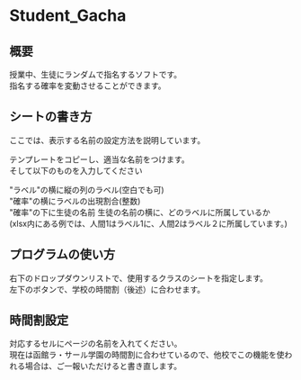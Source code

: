 # Student_Gacha

## 概要

授業中、生徒にランダムで指名するソフトです。  
指名する確率を変動させることができます。

## シートの書き方

ここでは、表示する名前の設定方法を説明しています。

テンプレートをコピーし、適当な名前をつけます。  
そして以下のものを入力してください  

"ラベル"の横に縦の列のラベル(空白でも可)  
"確率"の横にラベルの出現割合(整数)  
"確率"の下に生徒の名前
生徒の名前の横に、どのラベルに所属しているか  
(xlsx内にある例では、人間1はラベル1に、人間2はラベル２に所属しています。)

## プログラムの使い方

右下のドロップダウンリストで、使用するクラスのシートを指定します。  
左下のボタンで、学校の時間割（後述）に合わせます。

## 時間割設定

対応するセルにページの名前を入れてください。  
現在は函館ラ・サール学園の時間割に合わせているので、他校でこの機能を使われる場合は、ご一報いただけると書き直します。
